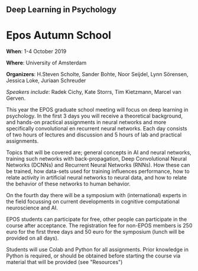 ## Deep Learning in Psychology
# Epos Autumn School



**When**: 1-4 October 2019


**Where**: University of Amsterdam


**Organizers**: H.Steven Scholte, Sander Bohte, Noor Seijdel, Lynn Sörensen, Jessica Loke, Juriaan Schreuder

*Speakers include*: Radek Cichy, Kate Storrs, Tim Kietzmann, Marcel van Gerven. 


This year the EPOS graduate school meeting will focus on deep learning in psychology. 
In the first 3 days you will receive a theoretical background, and hands-on practical assignments in neural networks and more specifically convolutional en recurrent neural networks. Each day consists of two hours of lectures and discussion and 5 hours of lab and practical assignments. 

Topics that will be covered are; general concepts in AI and neural networks, training such networks with back-propagation, Deep Convolutional Neural Networks (DCNNs) and Recurrent Neural Networks (RNNs). How these can be trained, how data-sets used for training influences performance, how to relate activity in artificial neural networks to neural data, and how to relate the behavior of these networks to human behavior.

On the fourth day there will be a symposium with (international) experts in the field focussing on current developments in cognitive computational neuroscience and AI. 

EPOS students can participate for free, other people can participate in the course after acceptance. The registration fee for non-EPOS members is 250 euro for the first three days and 50 euro for the symposium (lunch will be provided on all days). 

Students will use Colab and Python for all assignments. Prior knowledge in Python is required, or should be obtained before starting the course via material that will be provided (see "Resources")

